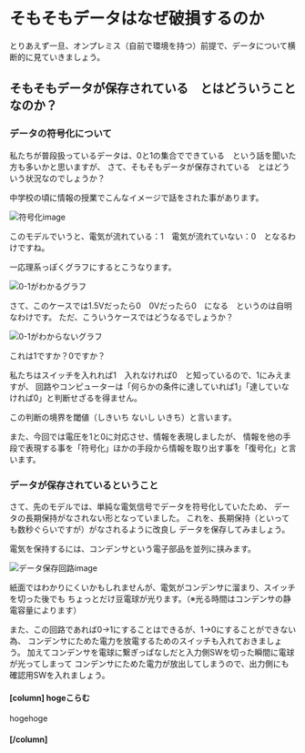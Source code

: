 # そもそもデータはなぜ破損するのか

とりあえず一旦、オンプレミス（自前で環境を持つ）前提で、データについて横断的に見ていきましょう。

## そもそもデータが保存されている　とはどういうことなのか？

### データの符号化について

私たちが普段扱っているデータは、0と1の集合でできている　という話を聞いた方も多いかと思いますが、
さて、そもそもデータが保存されている　とはどういう状況なのでしょうか？

中学校の頃に情報の授業でこんなイメージで話をされた事があります。

![符号化image](howtoDataBroke/fugo1.png?scale=0.5)

このモデルでいうと、電気が流れている：1　電気が流れていない：0　となるわけですね。

一応理系っぽくグラフにするとこうなります。

![0-1がわかるグラフ](howtoDataBroke/fugo2.png?scale=0.5)

さて、このケースでは1.5Vだったら0　0Vだったら0　になる　というのは自明なわけです。
ただ、こういうケースではどうなるでしょうか？

![0-1がわからないグラフ](howtoDataBroke/fugo3.png?scale=0.5)

これは1ですか？0ですか？

私たちはスイッチを入れれば1　入れなければ0　と知っているので、1にみえますが、
回路やコンピューターは「何らかの条件に達していれば1」「達していなければ0」と判断せざるを得ません。

この判断の境界を閾値（しきいち ないし いきち）と言います。

また、今回では電圧を1と0に対応させ、情報を表現しましたが、
情報を他の手段で表現する事を「符号化」ほかの手段から情報を取り出す事を「復号化」と言います。

### データが保存されているということ

さて、先のモデルでは、単純な電気信号でデータを符号化していたため、
データの長期保持がなされない形となっていました。
これを、長期保持（といっても数秒ぐらいですが）がなされるように改良し
データを保存してみましょう。

電気を保持するには、コンデンサという電子部品を並列に挟みます。

![データ保存回路image](howtoDataBroke/datahozon1.png?scale=0.5)

紙面ではわかりにくいかもしれませんが、電気がコンデンサに溜まり、スイッチを切った後でも
ちょっとだけ豆電球が光ります。（※光る時間はコンデンサの静電容量によります）

また、この回路であれば0→1にすることはできるが、1→0にすることができない為、
コンデンサにためた電力を放電するためのスイッチも入れておきましょう。
加えてコンデンサを電球に繋ぎっぱなしだと入力側SWを切った瞬間に電球が光ってしまって
コンデンサにためた電力が放出してしまうので、出力側にも確認用SWを入れましょう。



#### [column] hogeこらむ

hogehoge

#### [/column]